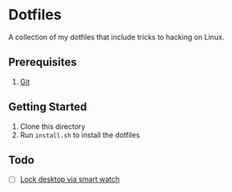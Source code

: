 # Dotfiles
A collection of my dotfiles that include tricks to hacking on Linux. 

## Prerequisites
1. [Git](https://git-scm.com/)

## Getting Started
1. Clone this directory
2. Run `install.sh` to install the dotfiles

## Todo
- [ ] [Lock desktop via smart watch](https://www.reddit.com/r/unixporn/comments/e65cb1/ticwatch_pro_launching_scripts_from_smartwatch/)
